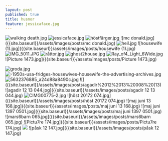 ```yaml
---
layout: post
published: true
title: husmor
feature: jessicaface.jpg
---
```

![walking death.jpg]({{site.baseurl}}/assets/images/posts/walking%20death.jpg)
![jessicaface.jpg]({{site.baseurl}}/assets/images/posts/jessicaface.jpg)
![höstfärger.jpg]({{site.baseurl}}/assets/images/posts/höstfärger.jpg)
![mc donald.jpg]({{site.baseurl}}/assets/images/posts/mc donald.jpg)
![heil.jpg]({{site.baseurl}}/assets/images/posts/heil.jpg)
![housewife (1).jpg]({{site.baseurl}}/assets/images/posts/housewife (1).jpg)
![IMG_5011.JPG]({{site.baseurl}}/assets/images/posts/IMG_5011.JPG)
![råttor.jpg]({{site.baseurl}}/assets/images/posts/råttor.jpg)
![ghost2house.jpg]({{site.baseurl}}/assets/images/posts/ghost2house.jpg)
![Ray_of4_Light_6Wide.jpg]({{site.baseurl}}/assets/images/posts/Ray_of4_Light_6Wide.jpg)
![Picture 1473.jpg]({{site.baseurl}}/assets/images/posts/Picture 1473.jpg)

![groda.jpg]({{site.baseurl}}/assets/images/posts/groda.jpg)
![-1950s-usa-fridges-housewives-housewife-the-advertising-archives.jpg]({{site.baseurl}}/assets/images/posts/-1950s-usa-fridges-housewives-housewife-the-advertising-archives.jpg)
![5632376885_a24d88a8490c.jpg]({{site.baseurl}}/assets/images/posts/5632376885_a24d88a8490c.jpg)
![]({{site.baseurl}}/assets/images/posts/agadir%2012%2013%20008%20(13)
![agadir 12 13 044.jpg]({{site.baseurl}}/assets/images/posts/agadir 12 13 044.jpg)
![CIMG00775-2.jpg]({{site.baseurl}}/assets/images/posts/CIMG00775-2.jpg)
![höst 20172 074.jpg]({{site.baseurl}}/assets/images/posts/höst 20172 074.jpg)
![maj juni 13 168.jpg]({{site.baseurl}}/assets/images/posts/maj juni 13 168.jpg)
![maj juni 1397 0501.jpg]({{site.baseurl}}/assets/images/posts/maj juni 1397 0501.jpg)
![mars6barn 065.jpg]({{site.baseurl}}/assets/images/posts/mars6barn 065.jpg)
![Pictu7re 174.jpg]({{site.baseurl}}/assets/images/posts/Pictu7re 174.jpg)
![]({{site.baseurl}}/assets/images/posts/Picture%201473.jpg)
![påsk 12 147.jpg]({{site.baseurl}}/assets/images/posts/påsk 12 147.jpg)
